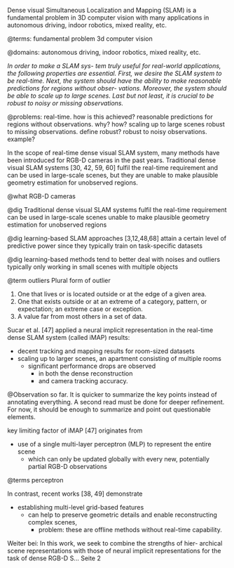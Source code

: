 Dense visual Simultaneous Localization and Mapping (SLAM) 
	is a
		 fundamental problem in 3D computer vision 
	 with 
		 many applications in autonomous driving, indoor robotics, mixed reality, etc.

@terms: 
fundamental problem
3d computer vision

@domains:
autonomous driving, indoor robotics, mixed reality, etc.



*In order to make a SLAM sys-*
*tem truly useful for real-world applications, the following*
*properties are essential. First, we desire the SLAM system*
*to be real-time. Next, the system should have the ability*
*to make reasonable predictions for regions without obser-*
*vations. Moreover, the system should be able to scale up to*
*large scenes. Last but not least, it is crucial to be robust to*
*noisy or missing observations.*

@problems:
real-time. how is this achieved?
reasonable predictions for regions without observations. why? how?
scaling up to large scenes
robust to missing observations. define robust?
robust to noisy observations. example?


In the scope of real-time dense visual SLAM system,
many methods have been introduced for RGB-D cameras in
the past years. Traditional dense visual SLAM systems \[30,
42, 59, 60] fulfil the real-time requirement and can be used
in large-scale scenes, but they are unable to make plausible
geometry estimation for unobserved regions. 

@what RGB-D cameras


@dig Traditional dense visual SLAM systems
fulfil the real-time requirement
can be used in large-scale scenes
unable to make plausible geometry estimation for unobserved regions

@dig learning-based SLAM approaches \[3,12,48,68\]
attain a certain level of predictive power
since they typically train on task-specific datasets

@dig learning-based methods
tend to better deal with noises and outliers
typically only working in small scenes with multiple objects

@term outliers
Plural form of outlier
1. One that lives or is located outside or at the edge of a given area.    
2. One that exists outside or at an extreme of a category, pattern, or expectation; an extreme case or exception.
3. A value far from most others in a set of data.



Sucar et al. \[47\] applied 
a neural implicit representation 
in the real-time dense SLAM system (called iMAP)
results: 
- decent tracking and mapping results for room-sized datasets
- scaling up to larger scenes, an apartment consisting of multiple rooms
	- significant performance drops are observed
		- in both the dense reconstruction 
		- and camera tracking accuracy.


@Observation so far. 
It is quicker to summarize the key points instead of annotating everything.
A second read must be done for deeper refinement. For now, it should be enough to summarize and point out questionable elements.

key limiting factor of iMAP \[47\] originates from
- use of a single multi-layer perceptron (MLP) to represent the entire scene
	- which can only be updated globally with every new, potentially partial RGB-D observations

@terms perceptron

In contrast, recent works \[38, 49\] demonstrate
- establishing multi-level grid-based features 
	- can help to preserve geometric details and enable reconstructing complex scenes, 
		- problem: these are offline methods without real-time capability.



Weiter bei: In this work, we seek to combine the strengths of hier-
archical scene representations with those of neural implicit
representations for the task of dense RGB-D S...
Seite 2